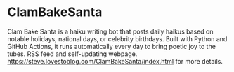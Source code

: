 # ClamBakeSanta
Clam Bake Santa is a haiku writing bot that posts daily haikus based on notable holidays, national days, or celebrity birthdays. Built with Python and GitHub Actions, it runs automatically every day to bring poetic joy to the tubes.  RSS feed and self-updating webpage.  https://steve.lovestoblog.com/ClamBakeSanta/index.html for more details.
